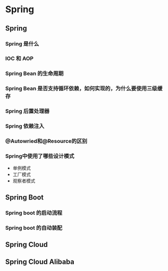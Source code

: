 # Spring

## Spring

### Spring 是什么

### IOC 和 AOP

### Spring Bean 的生命周期

### Spring Bean 是否支持循环依赖，如何实现的，为什么要使用三级缓存

### Spring 后置处理器

### Spring 依赖注入

### @Autowried和@Resource的区别

### Spring中使用了哪些设计模式

* 单例模式
* 工厂模式
* 观察者模式

## Spring Boot

### Spring boot 的启动流程

### Spring boot 的自动装配

## Spring Cloud

## Spring Cloud Alibaba